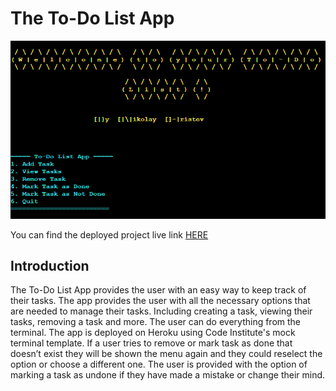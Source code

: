 # The To-Do List App
![To-Do List App Overview](https://github.com/devnickocodes/to-do-list-project/blob/main/documentation/to-do-list-app-overview.png)

You can find the deployed project live link [HERE](https://to-do-app-project-d0d8633fbefc.herokuapp.com/)

## Introduction

The To-Do List App provides the user with an easy way to keep track of their tasks. The app provides the user with all the necessary options that are needed to manage their tasks. Including creating a task, viewing their tasks, removing a task and more. The user can do everything from the terminal. The app is deployed on Heroku using Code Institute's mock terminal template. If a user tries to remove or mark task as done that doesn’t exist they will be shown the menu again and they could reselect the option or choose a different one. The user is provided with the option of marking a task as undone if they have made a mistake or change their mind.
